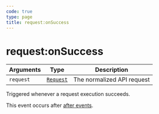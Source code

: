 ```yaml
---
code: true
type: page
title: request:onSuccess
---
```


# request:onSuccess



| Arguments | Type                                                           | Description                |
| --------- | -------------------------------------------------------------- | -------------------------- |
| `request` | [`Request`](/core/1/plugins/plugin-context/constructors/request) | The normalized API request |

Triggered whenever a request execution succeeds.

This event occurs after [after events](/core/1/plugins/guides/events/api-events#after).

